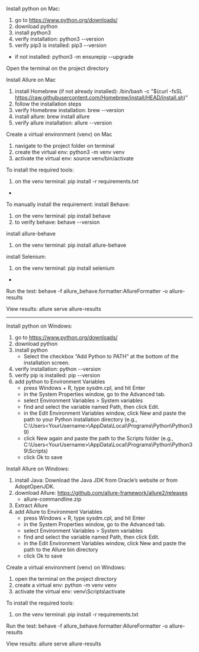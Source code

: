 Install python on Mac:
1. go to https://www.python.org/downloads/
2. download python
3. install python3
4. verify installation: python3 --version
5. verify pip3 is installed: pip3 --version
- if not installed: python3 -m ensurepip --upgrade

  
Open the terminal on the project directory

Install Allure on Mac
1. install Homebrew (if not already installed): /bin/bash -c "$(curl -fsSL https://raw.githubusercontent.com/Homebrew/install/HEAD/install.sh)"
2. follow the installation steps
3. verify Homebrew installation: brew --version
4. install allure: brew install allure
5. verify allure installation: allure --version

Create a virtual environment (venv) on Mac
1. navigate to the project folder on terminal
2. create the virtual env: python3 -m venv venv
3. activate the virtual env: source venv/bin/activate

To install the required tools:
1. on the venv terminal: pip install -r requirements.txt

*
To manually install the requirement:
install Behave:
1. on the venv terminal: pip install behave
2. to verify behave: behave --version

install allure-behave
1. on the venv terminal: pip install allure-behave

install Selenium:
1. on the venv terminal: pip install selenium
*

Run the test:
behave -f allure_behave.formatter:AllureFormatter -o allure-results

View results:
allure serve allure-results

--------

Install python on Windows:
1. go to https://www.python.org/downloads/
2. download python
3. install python
     - Select the checkbox “Add Python to PATH” at the bottom of the installation screen.
4. verify installation: python --version
5. verify pip is installed: pip --version
6. add python to Environment Variables
     - press Windows + R, type sysdm.cpl, and hit Enter
     - in the System Properties window, go to the Advanced tab.
     - select Environment Variables > System variables
     - find and select the variable named Path, then click Edit.
     - in the Edit Environment Variables window, click New and paste the path to your Python installation directory (e.g., C:\Users\<YourUsername>\AppData\Local\Programs\Python\Python39\)
     - click New again and paste the path to the Scripts folder (e.g., C:\Users\<YourUsername>\AppData\Local\Programs\Python\Python39\Scripts\)
     - click Ok to save
  
Install Allure on Windows:
1. install Java: Download the Java JDK from Oracle’s website or from AdoptOpenJDK.
2. download Allure: https://github.com/allure-framework/allure2/releases
     - allure-commandline.zip
3. Extract Allure
4. add Allure to Environment Variables
     - press Windows + R, type sysdm.cpl, and hit Enter
     - in the System Properties window, go to the Advanced tab.
     - select Environment Variables > System variables
     - find and select the variable named Path, then click Edit.
     - in the Edit Environment Variables window, click New and paste the path to the Allure bin directory
     - click Ok to save

Create a virtual environment (venv) on Windows:
1. open the terminal on the project directory
2. create a virtual env: python -m venv venv
3. activate the virtual env: venv\Scripts\activate

To install the required tools:
1. on the venv terminal: pip install -r requirements.txt

Run the test:
behave -f allure_behave.formatter:AllureFormatter -o allure-results

View results:
allure serve allure-results
